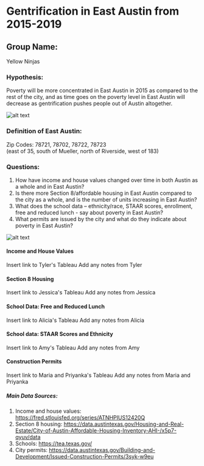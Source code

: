 # Gentrification in East Austin from 2015-2019


## Group Name: 
Yellow Ninjas

### Hypothesis: 
Poverty will be more concentrated in East Austin in 2015 as compared to the rest of the city, and as time goes on the poverty level in East Austin will decrease as gentrification pushes people out of Austin altogether. 


![alt text](https://cartoonistgroup.com/properties/speedbump/art_images/cg595019b273ade.jpg)


### Definition of East Austin: 
Zip Codes: 78721, 78702, 78722, 78723 <br>
(east of 35, south of Mueller, north of Riverside, west of 183)

### Questions:
1. How have income and house values changed over time in both Austin as a whole and in East Austin? 
2. Is there more Section 8/affordable housing in East Austin compared to the city as a whole, and is the number of units increasing in East Austin? 
3. What does the school data – ethnicity/race, STAAR scores, enrollment, free and reduced lunch - say about poverty in East Austin?
4. What permits are issued by the city and what do they indicate about poverty in East Austin?


![alt text](https://i2.wp.com/jensorensen.com/wp-content/uploads/2013/04/gentrification.png?fit=600%2C616&ssl=1)


#### Income and House Values
Insert link to Tyler's Tableau
Add any notes from Tyler



#### Section 8 Housing
Insert link to Jessica's Tableau
Add any notes from Jessica



#### School Data: Free and Reduced Lunch
Insert link to Alicia's Tableau
Add any notes from Alicia



#### School data: STAAR Scores and Ethnicity
Insert link to Amy's Tableau
Add any notes from Amy



#### Construction Permits
Insert link to Maria and Priyanka's Tableau
Add any notes from Maria and Priyanka


##### Main Data Sources: 
1. Income and house values: https://fred.stlouisfed.org/series/ATNHPIUS12420Q
2. Section 8 housing: https://data.austintexas.gov/Housing-and-Real-Estate/City-of-Austin-Affordable-Housing-Inventory-AHI-/x5p7-qyuv/data
3. Schools: https://tea.texas.gov/
4. City permits: https://data.austintexas.gov/Building-and-Development/Issued-Construction-Permits/3syk-w9eu
